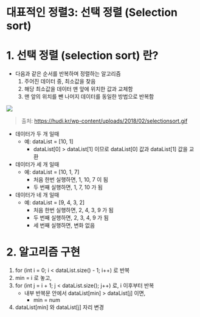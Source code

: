 # 대표적인 정렬3: 선택 정렬 (Selection sort)
# 1. 선택 정렬 (selection sort) 란?
* 다음과 같은 순서를 반복하며 정렬하는 알고리즘
    1. 주어진 데이터 중, 최소값을 찾음
    2. 해당 최소값을 데이터 맨 앞에 위치한 값과 교체함
    3. 맨 앞의 위치를 뺀 나머지 데이터를 동일한 방법으로 반복함

<img src="https://hudi.kr/wp-content/uploads/2018/02/selectionsort.gif" >

> 출처: https://hudi.kr/wp-content/uploads/2018/02/selectionsort.gif

* 데이터가 두 개 일때
    - 예: dataList = [10, 1]
        - dataList[0] > dataList[1] 이므로 dataList[0] 값과 dataList[1] 값을 교환
* 데이터가 세 개 일때
    - 예: dataList = [10, 1, 7]
        - 처음 한번 실행하면, 1, 10, 7 이 됨
        - 두 번째 실행하면, 1, 7, 10 가 됨
* 데이터가 네 개 일때
    - 예: dataList = [9, 4, 3, 2]
        - 처음 한번 실행하면, 2, 4, 3, 9 가 됨
        - 두 번째 실행하면, 2, 3, 4, 9 가 됨
        - 세 번째 실행하면, 변화 없음
# 2. 알고리즘 구현
1. for (int i = 0; i < dataList.size() - 1; i++) 로 반복
2. min = i 로 놓고,
3. for (int j = i + 1; j < dataList.size(); j++) 로, i 이후부터 반복
    - 내부 반복문 안에서 dataList[min] > dataList[j] 이면,
        - min = num
4. dataList[min] 와 dataList[j]  자리 변경